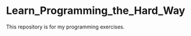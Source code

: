 Learn_Programming_the_Hard_Way
==============================

This repository is for my programming exercises.
